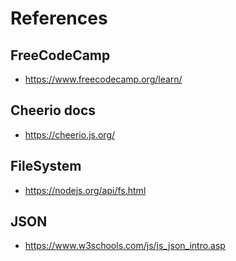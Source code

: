 # References

## FreeCodeCamp
* https://www.freecodecamp.org/learn/
## Cheerio docs
* https://cheerio.js.org/
## FileSystem
* https://nodejs.org/api/fs.html
## JSON
* https://www.w3schools.com/js/js_json_intro.asp